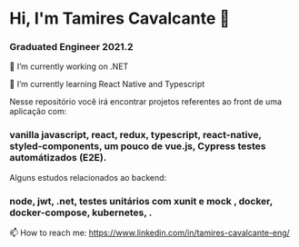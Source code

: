 # Hi, I'm Tamires Cavalcante 👋
### Graduated Engineer 2021.2

🔭 I’m currently working on .NET

🌱 I’m currently learning React Native and Typescript

Nesse repositório você irá encontrar projetos referentes ao front de uma aplicação com: 
### vanilla javascript, react, redux, typescript, react-native, styled-components, um pouco de vue.js, Cypress testes automátizados (E2E).

Alguns estudos relacionados ao backend: 
### node, jwt, .net, testes unitários com xunit e mock , docker, docker-compose, kubernetes, .

📫 How to reach me: https://www.linkedin.com/in/tamires-cavalcante-eng/


